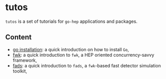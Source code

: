 tutos
=====

`tutos` is a set of tutorials for `go-hep` applications and packages.

## Content

- [go installation](000-go-installation): a quick introduction on how to install `Go`,
- [fwk](001-fwk): a quick introduction to `fwk`, a HEP oriented concurrency-savvy framework,
- [fads](002-fads): a quick introduction to `fads`, a `fwk`-based fast detector simulation toolkit,
